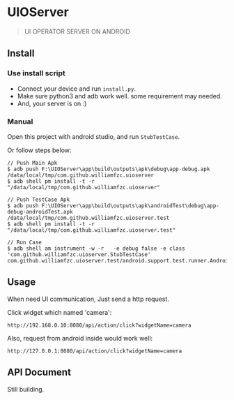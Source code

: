 # UIOServer

> UI OPERATOR SERVER ON ANDROID

## Install

### Use install script

- Connect your device and run `install.py`. 
- Make sure python3 and adb work well. some requirement may needed.
- And, your server is on :)

### Manual 

Open this project with android studio, and run `StubTestCase`.

Or follow steps below:

```
// Push Main Apk
$ adb push F:\UIOServer\app\build\outputs\apk\debug\app-debug.apk /data/local/tmp/com.github.williamfzc.uioserver
$ adb shell pm install -t -r "/data/local/tmp/com.github.williamfzc.uioserver"

// Push TestCase Apk
$ adb push F:\UIOServer\app\build\outputs\apk\androidTest\debug\app-debug-androidTest.apk /data/local/tmp/com.github.williamfzc.uioserver.test
$ adb shell pm install -t -r "/data/local/tmp/com.github.williamfzc.uioserver.test"

// Run Case
$ adb shell am instrument -w -r   -e debug false -e class 'com.github.williamfzc.uioserver.StubTestCase' com.github.williamfzc.uioserver.test/android.support.test.runner.AndroidJUnitRunner
```

## Usage

When need UI communication, Just send a http request. 

Click widget which named 'camera':

```
http://192.168.0.10:8080/api/action/click?widgetName=camera
```

Also, request from android inside would work well:

```
http://127.0.0.1:8080/api/action/click?widgetName=camera
```

## API Document

Still building.
